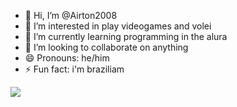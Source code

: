 - 👋 Hi, I’m @Airton2008
- 👀 I’m interested in play videogames and volei
- 🌱 I’m currently learning programming in the alura
- 💞️ I’m looking to collaborate on anything
- 😄 Pronouns: he/him
- ⚡ Fun fact: i'm braziliam

![](https://www.icegif.com/wp-content/uploads/2023/01/icegif-1257.gif)
